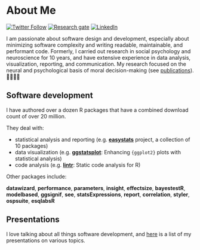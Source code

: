 # About Me

[![Twitter Follow](https://img.shields.io/twitter/follow/patilindrajeets?label=%20%40IndrajeetPatil&style=flat-square&labelColor=2196F3&logo=twitter&logoColor=white&colorB=0D47A1)](https://twitter.com/patilindrajeets)
[![Research gate](https://img.shields.io/badge/-Research%20Gate-green.svg?style=flat-square&logo=researchgate&logoColor=white&colorB=616161&labelColor=00BFA5)](https://www.researchgate.net/profile/Indrajeet-Patil-2)
[![LinkedIn](https://img.shields.io/badge/LinkedIn-0077B5?style=for-the-badge&logo=linkedin&logoColor=white)](https://www.linkedin.com/in/indrajeet-patil-397865174/)

I am passionate about software design and development, especially about minimizing software complexity and
writing readable, maintainable, and performant code. Formerly, I carried out research in social psychology and
neuroscience for 10 years, and have extensive experience in data analysis, visualization, reporting, and
communication. My research focused on the neural and psychological basis of moral decision-making (see [publications](https://sites.google.com/site/indrajeetspatilmorality/publications)). 🥼🔬👨‍💻

## Software development

I have authored over a dozen R packages that have a combined download count of over 20 million. 

They deal with:

- statistical analysis and reporting (e.g. [**easystats**](https://easystats.github.io/easystats/) project, a collection of 10 packages)
- data visualization (e.g. [**ggstatsplot**](https://github.com/IndrajeetPatil/ggstatsplot): Enhancing `{ggplot2}` plots with statistical analysis)
- code analysis (e.g. [**lintr**](https://lintr.r-lib.org/): Static code analysis for R)
<!-- - interactive web applications -->

Other packages include: 

**datawizard**, **performance**, **parameters**, **insight**, **effectsize**, **bayestestR**, **modelbased**,
**ggsignif**, **see**, **statsExpressions**, **report**, **correlation**, **styler**, **ospsuite**, **esqlabsR**

## Presentations

I love talking about all things software development, and [here](https://sites.google.com/site/indrajeetspatilmorality/presentations) is a list of my presentations on various topics.

<!-- [![My github stats](https://github-readme-stats.vercel.app/api?username=IndrajeetPatil&count_private=true&show_icons=true&theme=onedark)](https://github.com/anuraghazra/github-readme-stats)
![Top Langs](https://github-readme-stats.vercel.app/api/top-langs/?username=IndrajeetPatil&layout=compact&theme=onedark) -->

<!-- ![Metrics](https://metrics.lecoq.io/IndrajeetPatil?template=classic&config.timezone=Europe%2FBerlin) -->

